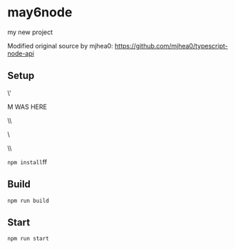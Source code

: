 # may6node

my new project

Modified original source by mjhea0: https://github.com/mjhea0/typescript-node-api

## Setup



























































\\\'









M WAS HERE

















































\\\

































\\








\\\






























`npm install`ff












## Build







`npm run build`





## Start

`npm run start`


